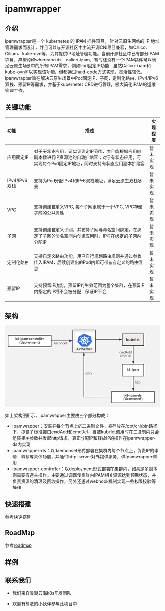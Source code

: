# ipamwrapper

## 介绍

ipamwrapper是一个 kubernetes 的 IPAM 插件项目， 针对云原生网络的 IP 地址管理需求而设计，并且可以与开源社区中主流开源CNI项目兼容，如Calico、Cilium、kube-ovn等，为其提供IP地址管理功能。当前开源社区中已有部分IPAM项目，典型的如whereabouts、calico-ipam，暂时还没有一个IPAM插件可以满足云原生场景中的所有IPAM需求，例如Pod固定IP功能，虽然Calico-ipam和kube-ovn可以实现该功能，但都通过hard-code方式实现，灵活性较低。ipamwrapper旨在解决云原生场景中Pod固定IP、子网、定制化路由、IPv4/IPv6双栈、预留IP等需求，并基于kubernetes CRD进行管理，极大简化IPAM的运维管理工作。

## 关键功能

| 功能          | 描述                                                         | 实现程度 |
| :------------ | ------------------------------------------------------------ | -------- |
| 应用固定IP    | 对于无状态应用，可实现固定IP范围，并且能根据应用的副本数进行IP资源池的自动扩缩容；对于有状态应用，可实现每个Pod固定IP地址，同时支持有状态应用副本扩缩容 | 暂未实现 |
| IPv4/IPv6双栈 | 支持为Pod分配IPv4和IPv6双栈地址，满足云原生双栈场景          | 暂未实现 |
| VPC           | 支持创建自定义VPC, 每个子网隶属于一个VPC, VPC存储子网的公共属性   | 暂未实现 |
| 子网          | 支持创建自定义子网，并支持子网与命名空间绑定，在绑定了子网的命名空间内创建应用时，IP将在绑定的子网内分配IP | 暂未实现 |
| 定制化路由    | 支持自定义路由功能，用户自行规划路由规则并通过参数传入IPAM，后续创建出的Pod内即可带有自定义的路由信息 | 暂未实现 |
| 预留IP        | 支持预留IP功能，预留IP的生效范围为整个集群，在预留IP内指定的IP将不会被分配，保证IP不会 | 暂未实现 |



## 架构

 ![](./docs/images/架构图.png)

如上架构图所示，ipamwrapper主要由三个部分构成：

- ipamwrapper：安装在每个节点上的二进制文件，被存放在/opt/cni/bin路径下，提供了标准接口cmdAdd和cmdDel，当被kubelet调用时在二进制内只会组装相关参数并发起http请求，真正分配IP和释放IP的操作在ipamwrapper-ds内实现
- ipamwrapper-ds：以daemonset形式部署在集群内每个节点上，负责IP的申请、释放等具体功能，并通过http-server对外提供服务，供ipamwrapper调用
- ipamwrapper-controller：以deployment形式部署在集群内，如果是多副本则需要有选主操作。主要通过调谐使集群内IPAM相关资源达到预期状态，并负责资源的清理及回收操作，另外还通过webhook机制实现一些权限校验等操作

## 快速搭建

参考[快速搭建](./docs/install.md)

## RoadMap

参考[roadmap](roadmap.md)

## 样例



## 联系我们

 - 我们来自浪潮云海k8s开发团队

 - 欢迎有想法的小伙伴参与此项目中

   
